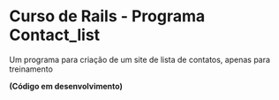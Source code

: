 # Curso de Rails - Programa Contact_list

  Um programa para criação de um site de lista de contatos, apenas para treinamento

**(Código em desenvolvimento)**
